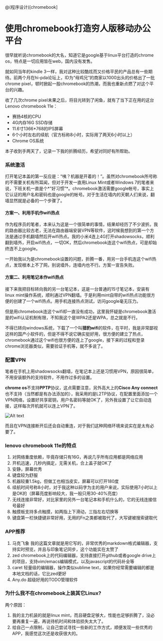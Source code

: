 @(程序设计)[chromebook]
# 使用chromebook打造穷人版移动办公平台

很早就听说chromebook的大名，知道它是google基于linux平台打造的chrome os，特点是一切应用皆在web，国内没有发售。

就如同当年的kindle 3一样，我对这种比较酷炫而又价格平民的产品总有一些期待。前两个月在hi-pda论坛上，ID为“母鸡兄”的商家以1000出头的价格出了一批chrome pixel，顿时掀起一股chromebook的热潮，而我也重新点燃了对这个平台的兴趣。

收了几次chrome pixel未果之后，将目光转到了闲鱼，就有了当下正在用的这台Lenovo chromebook 11e：
* 赛扬4核的CPU
* 4G内存16G SSD存储
* 11.6寸1366*768的IPS屏幕
* 6个小时左右的续航（官方标称8小时，实际用了两天6小时以上）
* Chrome OS系统

本子收到手两天了，记录一下我的折腾经历，希望对同好有所帮助。

### 系统激活

打开笔记本盖的第一反应是：“咦？机器是开着的！”。虽然对chromebook所号称的不需要关机有所耳闻，但对于开发一直用Linux Mint或者Windows 7的笔者来说，下班关机一直是个*”好习惯”*。chromebook激活需要google帐号，事实上它认证的用户名和密码也是google的帐号。对于生活在墙内的天朝人们来说，翻墙显然就是必备的一个步骤了。

#### 方案一、利用手机作wifi热点

作为程序员的笔者，本来认为这是一个很简单的事情，结果却经历了不少波折。我的路由器比较古老，无法在路由器端安装VPN等软件，这时候我想到的第一个方法是通过手机翻墙然后开wifi热点。我的小米4连上4G打开shadowsocks，顺利翻到墙外，开启wifi热点，一切OK，然后chromebook连这个wifi热点，可是却始终连不上google。

一开始我以为是chromebook设置的问题，折腾一番，用另一台手机连这个wifi热点，发现根本上不了网，别说墙外，连墙内也不行。方案一宣告失败。

#### 方案二、利用笔记本作wifi热点

接下来我把目标转向我的另一台笔记本，这是一台普通的15寸笔记本，安装有linux mint操作系统，顺利通过VPN翻墙。于是利用mint自带的wifi热点功能很方便的创建了一个wifi热点。用手机连接热点测试，访问google毫无压力。

但是用chromebook连这个wifi却一直没有成功，这里我怀疑是chromebook激活是的wifi认证机制有限，不知我这个是WPA2还是WPA，总之就是不行。

不得已转向windows系统，下载了一个叫**猎豹wifi**的软件，在平时，我是非常鄙视这样的国产小软件的，但是不得不说它确实挺好用，很方便的建立了热点，chromebook通过这个wifi也很方便的连上了google，接下来的过程和登录chrome浏览器类似，需要验证手机等，就不多说了。

### 配置VPN

笔者在手机上用shadowsocks翻墙，在笔记本上还是习惯用VPN，原因很简单，不用安装额外的支持软件，不用作过多的设置。

**chrome os**不支持**PPTP**协议，这点需要注意，另外高大上的**Cisco Any connect**也不支持（当然都是有办法添加的），我采用的是L2TP协议，在配置里面添加一个VPN网络，设置好共享密钥，用户名密码等就OK了，另外我设置了让它自动连接，这样每次开机就可以连上VPN了。

![Alt text](./vpn.png)

而且在VPN连接断开后还会自动重连，对于我们这种网络环境来说实在是太有必要了。 
 
### lenovo chromebook 11e的特点

1. 对网络重度依赖，毕竟存储只有16G，再说几乎所有应用都是网络应用
2. 开机迅速，几秒内搞定，无需关机，合上盖子就OK了
3. 安静，屏幕优秀
4. 键盘较为舒服
5. 机器较重1.5kg，但做工也相当皮实，屏幕可以打开180度
6. 续航时间号称8小时，对于我这种以码字为主的用户来说，实际使用7小时以上是OK的（屏幕亮度影响较大，我一般只用30-40%亮度）
7. 无线连接非常好，对比家里的另外一台笔记本和手机什么的，它的无线连接信号最好
8. 触摸板支持多点触摸，如两指上下滑动，三指左右切换等
9. 键盘第一栏快捷键非常好用，无用的Fn之类都被取代了，大写键被搜索键取代

### APP推荐

1. 马克飞象
我的这篇文章就是用它写的，非常优秀的markdown格式编辑器，支持实时预览，并且与印象笔记同步，这个功能实在太赞了
1. zed
chromebook上的代码编辑器，支持直接打开github或者google drive上的项目，支持vim/emacs编辑模式，以及javascript的代码补全等
1. caret
轻量级的编辑器，操作类似sublime text，如果你经常需要编辑的都是本地文档的话，它比zed更好
1. Any.do
超级好用的TODO管理软件

### 为什么我不在chromebook上装其它Linux?

两个原因：
1. 我的主力机装的就是linux mint，而且硬盘足够大，性能也足够折腾了，没必要再重复一遍，再说待机时间和体验损失太大了。
2. 给自己一点限制，让自己尝试寻找一些新的工作方式，顺便发现一些优秀的APP，我感觉这次还是收获很大的。
